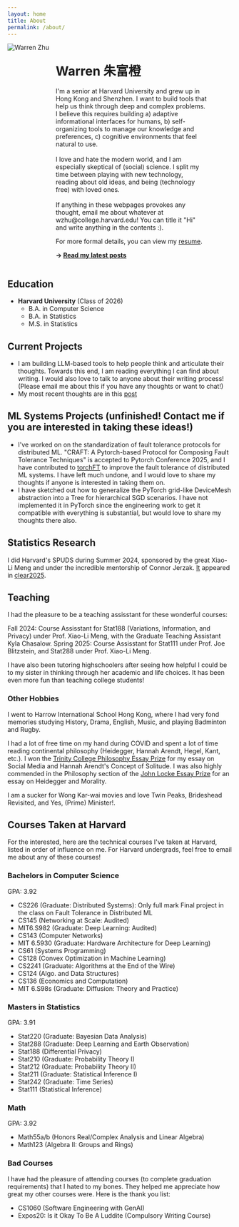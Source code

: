 ```yaml
---
layout: home
title: About
permalink: /about/
---
```


<div style="overflow: auto;">
  <img src="/assets/pictures/profile.png" alt="Warren Zhu" class="profile-image" style="max-width: 150px; border-radius: 0; float: left; margin: 0 15px 15px 0;">
  
  <div style="float: left; width: calc(100% - 165px);">
    <h1>Warren 朱富橙</h1>
    <p>I'm a senior at Harvard University and grew up in Hong Kong and Shenzhen. I want to build tools that help us think through deep and complex problems. I believe this requires building a) adaptive informational interfaces for humans, b) self-organizing tools to manage our knowledge and preferences, c) cognitive environments that feel natural to use.
    <br><br>
    I love and hate the modern world, and I am especially skeptical of (social) science. I split my time between playing with new technology, reading about old ideas, and being (technology free) with loved ones.
    <br><br>
    If anything in these webpages provokes any thought, email me about whatever at wzhu@college.harvard.edu! You can title it "Hi" and write anything in the contents :).

For more formal details, you can view my <a href="https://docs.google.com/document/d/1cP97u4_QKsB99DvwkSqs7xFsAhpwXLV7yUZSt7-IAVg/edit?tab=t.0" target="_blank">resume</a>.

</p>
<p><strong>→ <a href="/">Read my latest posts</a></strong></p>

  </div>
</div>
<div style="clear: both;"></div>

## Education

- **Harvard University** (Class of 2026)
  - B.A. in Computer Science
  - B.A. in Statistics
  - M.S. in Statistics

## Current Projects

- I am building LLM-based tools to help people think and articulate their thoughts. Towards this end, I am reading everything I can find about writing. I would also love to talk to anyone about their writing process! (Please email me about this if you have any thoughts or want to chat!)
- My most recent thoughts are in this [post](https://www.warrenzhu.com/hci/2025/09/22/homo-faber-or-what-i-want-to-do.html)

## ML Systems Projects (unfinished! Contact me if you are interested in taking these ideas!)

- I've worked on on the standardization of fault tolerance protocols for distributed ML. "CRAFT: A Pytorch-based Protocol for Composing Fault Tolerance Techniques" is accepted to Pytorch Conference 2025, and I have contributed to [torchFT](https://github.com/pytorch/torchft/) to improve the fault tolerance of distributed ML systems. I have left much undone, and I would love to share my thoughts if anyone is interested in taking them on.
- I have sketched out how to generalize the PyTorch grid-like DeviceMesh abstraction into a Tree for hierarchical SGD scenarios. I have not implemented it in PyTorch since the engineering work to get it compatible with everything is substantial, but would love to share my thoughts there also.

## Statistics Research

I did Harvard's SPUDS during Summer 2024, sponsored by the great Xiao-Li Meng and under the incredible mentorship of Connor Jerzak. <a href="https://arxiv.org/abs/2411.02134" target="_blank">It</a> appeared in <a href="https://www.cclear.cc" target="_blank">clear2025</a>.

## Teaching

I had the pleasure to be a teaching assisstant for these wonderful courses:

Fall 2024: Course Assisstant for Stat188 (Variations, Information, and Privacy) under Prof. Xiao-Li Meng, with the Graduate Teaching Assistant Kyla Chasalow.
Spring 2025: Course Assisstant for Stat111 under Prof. Joe Blitzstein, and Stat288 under Prof. Xiao-Li Meng.

I have also been tutoring highschoolers after seeing how helpful I could be to my sister in thinking through her academic and life choices. It has been even more fun than teaching college students!

### Other Hobbies

I went to Harrow International School Hong Kong, where I had very fond memories studying History, Drama, English, Music, and playing Badminton and Rugby.

I had a lot of free time on my hand during COVID and spent a lot of time reading continental philosophy (Heidegger, Hannah Arendt, Hegel, Kant, etc.). I won the <a href="https://www.trin.cam.ac.uk/undergraduate/essay-prizes/philosophy/Trinity College Philosophy Essay Prize in 2021" target="_blank">Trinity College Philosophy Essay Prize</a> for my essay on Social Media and Hannah Arendt's Concept of Solitude. I was also highly commended in the Philosophy section of the [John Locke Essay Prize](https://www.johnlockeinstitute.com/essay-competition) for an essay on Heidegger and Morality.

I am a sucker for Wong Kar-wai movies and love Twin Peaks, Brideshead Revisited, and Yes, (Prime) Minister!.

## Courses Taken at Harvard

For the interested, here are the technical courses I've taken at Harvard, listed in order of influence on me. For Harvard undergrads, feel free to email me about any of these courses!

### Bachelors in Computer Science

GPA: 3.92 <!-- 4 + 4 + 4 + 3.75 + 4 + 4 + 3.5 + 4 + 4-->

- CS226 (Graduate: Distributed Systems): Only full mark Final project in the class on Fault Tolerance in Distributed ML
- CS145 (Networking at Scale: Audited)
- MIT6.S982 (Graduate: Deep Learning: Audited)
- CS143 (Computer Networks)
- MIT 6.5930 (Graduate: Hardware Architecture for Deep Learning)
- CS61 (Systems Programming)
- CS128 (Convex Optimization in Machine Learning)
- CS2241 (Graduate: Algorithms at the End of the Wire)
- CS124 (Algo. and Data Structures)
- CS136 (Economics and Computation)
- MIT 6.S98s (Graduate: Diffusion: Theory and Practice)

### Masters in Statistics

GPA: 3.91 <!-- 3.75 + 4 + 4 + 4 + 4 + 4 + 3.75 + 3.75-->

- Stat220 (Graduate: Bayesian Data Analysis)
- Stat288 (Graduate: Deep Learning and Earth Observation)
- Stat188 (Differential Privacy)
- Stat210 (Graduate: Probability Theory I)
- Stat212 (Graduate: Probability Theory II)
- Stat211 (Graduate: Statistical Inference I)
- Stat242 (Graduate: Time Series)
- Stat111 (Statistical Inference)

### Math

GPA: 3.92 <!-- 4 + 4 + 3.75 -->

- Math55a/b (Honors Real/Complex Analysis and Linear Algebra)
- Math123 (Algebra II: Groups and Rings)

### Bad Courses

I have had the pleasure of attending courses (to complete graduation requirements) that I hated to my bones. They helped me appreciate how great my other courses were. Here is the thank you list:

- CS1060 (Software Engineering with GenAI)
- Expos20: Is it Okay To Be A Luddite (Compulsory Writing Course)
